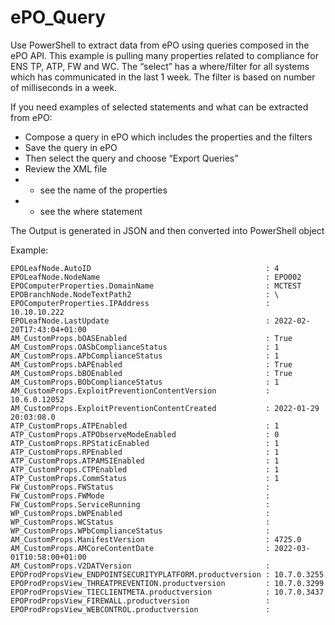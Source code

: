 # ePO_Query
Use PowerShell to extract data from ePO using queries composed in the ePO API.
This example is pulling many properties related to compliance for ENS TP, ATP, FW and WC. 
The “select” has a where/filter for all systems which has communicated in the last 1 week. The filter is based on number of milliseconds in a week.

If you need examples of selected statements and what can be extracted from ePO:
-	Compose a query in ePO which includes the properties and the filters
-	Save the query in ePO
-	Then select the query and choose “Export Queries” 
-	Review the XML file 
- - see the name of the properties
- - see the where statement 


The Output is generated in JSON and then converted into PowerShell object 


Example:
```
EPOLeafNode.AutoID                                       : 4
EPOLeafNode.NodeName                                     : EPO002
EPOComputerProperties.DomainName                         : MCTEST
EPOBranchNode.NodeTextPath2                              : \
EPOComputerProperties.IPAddress                          : 10.10.10.222
EPOLeafNode.LastUpdate                                   : 2022-02-20T17:43:04+01:00
AM_CustomProps.bOASEnabled                               : True
AM_CustomProps.OASbComplianceStatus                      : 1
AM_CustomProps.APbComplianceStatus                       : 1
AM_CustomProps.bAPEnabled                                : True
AM_CustomProps.bBOEnabled                                : True
AM_CustomProps.BObComplianceStatus                       : 1
AM_CustomProps.ExploitPreventionContentVersion           : 10.6.0.12052
AM_CustomProps.ExploitPreventionContentCreated           : 2022-01-29 20:03:08.0
ATP_CustomProps.ATPEnabled                               : 1
ATP_CustomProps.ATPObserveModeEnabled                    : 0
ATP_CustomProps.RPStaticEnabled                          : 1
ATP_CustomProps.RPEnabled                                : 1
ATP_CustomProps.ATPAMSIEnabled                           : 1
ATP_CustomProps.CTPEnabled                               : 1
ATP_CustomProps.CommStatus                               : 1
FW_CustomProps.FWStatus                                  :
FW_CustomProps.FWMode                                    :
FW_CustomProps.ServiceRunning                            :
WP_CustomProps.bWPEnabled                                :
WP_CustomProps.WCStatus                                  :
WP_CustomProps.WPbComplianceStatus                       :
AM_CustomProps.ManifestVersion                           : 4725.0
AM_CustomProps.AMCoreContentDate                         : 2022-03-01T10:58:00+01:00
AM_CustomProps.V2DATVersion                              :
EPOProdPropsView_ENDPOINTSECURITYPLATFORM.productversion : 10.7.0.3255
EPOProdPropsView_THREATPREVENTION.productversion         : 10.7.0.3299
EPOProdPropsView_TIECLIENTMETA.productversion            : 10.7.0.3437
EPOProdPropsView_FIREWALL.productversion                 :
EPOProdPropsView_WEBCONTROL.productversion               :
```
